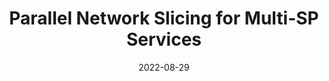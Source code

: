 ---
title: "Parallel Network Slicing for Multi-SP Services"
authors:
- Rongxin Han
- Dezhi Chen
- Song Guo
- Xiaoyuan Fu
- Jingyu Wang
- Qi Qi
- Jianxin Liao,
date: "2022-08-29"
doi: ""


# Publication type.
# Legend: 0 = Uncategorized; 1 = Conference paper; 2 = Journal article;
# 3 = Preprint / Working Paper; 4 = Report; 5 = Book; 6 = Book section;
# 7 = Thesis; 8 = Patent
publication_types: ["1"]

# Publication name and optional abbreviated publication name.
publication: In the 51st International Conference on Parallel Processing (ICPP) (CCF-B)
# publication_short: In "*ICPP* (CCF-B)"

# links:
# - name: Custom Link
#   url: http://example.org
url_pdf: https://dl.acm.org/doi/abs/10.1145/3545008.3545070
# url_code: '#'
# url_dataset: '#'
# url_poster: '#'
# url_project: ''
# url_slides: ''
# url_video: '#'

# Featured image
# To use, add an image named `featured.jpg/png` to your page's folder. 
# image:
#   caption: 'Image credit: [**Unsplash**](https://unsplash.com/photos/pLCdAaMFLTE)'
#   focal_point: ""
#   preview_only: false

# Associated Projects (optional).
#   Associate this publication with one or more of your projects.
#   Simply enter your project's folder or file name without extension.
#   E.g. `internal-project` references `content/project/internal-project/index.md`.
#   Otherwise, set `projects: []`.
projects: []
---